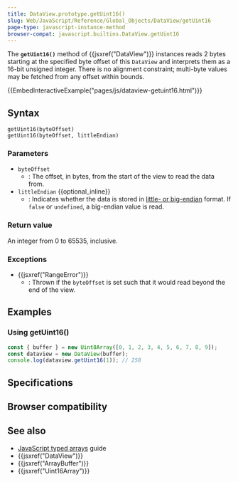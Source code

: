 ```yaml
---
title: DataView.prototype.getUint16()
slug: Web/JavaScript/Reference/Global_Objects/DataView/getUint16
page-type: javascript-instance-method
browser-compat: javascript.builtins.DataView.getUint16
---
```




The **`getUint16()`** method of {{jsxref("DataView")}} instances reads 2 bytes starting at the specified byte offset of this `DataView` and interprets them as a 16-bit unsigned integer. There is no alignment constraint; multi-byte values may be fetched from any offset within bounds.

{{EmbedInteractiveExample("pages/js/dataview-getuint16.html")}}

## Syntax

```js-nolint
getUint16(byteOffset)
getUint16(byteOffset, littleEndian)
```

### Parameters

- `byteOffset`
  - : The offset, in bytes, from the start of the view to read the data from.
- `littleEndian` {{optional_inline}}
  - : Indicates whether the data is stored in [little- or big-endian](/Glossary/Endianness) format. If `false` or `undefined`, a big-endian value is read.

### Return value

An integer from 0 to 65535, inclusive.

### Exceptions

- {{jsxref("RangeError")}}
  - : Thrown if the `byteOffset` is set such that it would read beyond the end of the view.

## Examples

### Using getUint16()

```js
const { buffer } = new Uint8Array([0, 1, 2, 3, 4, 5, 6, 7, 8, 9]);
const dataview = new DataView(buffer);
console.log(dataview.getUint16(1)); // 258
```

## Specifications



## Browser compatibility



## See also

- [JavaScript typed arrays](/Web/JavaScript/Guide/Typed_arrays) guide
- {{jsxref("DataView")}}
- {{jsxref("ArrayBuffer")}}
- {{jsxref("Uint16Array")}}
